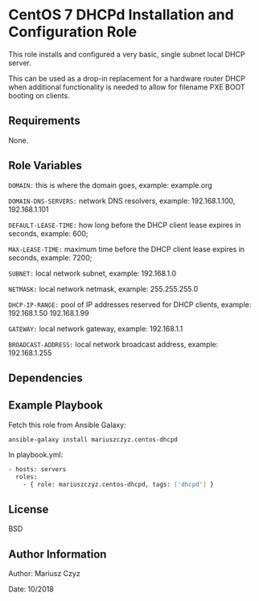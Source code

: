 # CentOS 7 DHCPd Installation and Configuration Role

This role installs and configured a very basic, single subnet local DHCP server. 

This can be used as a drop-in replacement for a hardware router DHCP when additional functionality is needed to allow for filename PXE BOOT booting on clients. 

## Requirements

None.

## Role Variables

`DOMAIN:` this is where the domain goes, example: example.org

`DOMAIN-DNS-SERVERS:` network DNS resolvers, example: 192.168.1.100, 192.168.1.101

`DEFAULT-LEASE-TIME:` how long before the DHCP client lease expires in seconds, example: 600;

`MAX-LEASE-TIME:` maximum time before the DHCP client lease expires in seconds, example: 7200;

`SUBNET:` local network subnet, example: 192.168.1.0

`NETMASK:` local network netmask, example: 255.255.255.0

`DHCP-IP-RANGE:` pool of IP addresses reserved for DHCP clients, example: 192.168.1.50 192.168.1.99

`GATEWAY:` local network gateway, example: 192.168.1.1

`BROADCAST-ADDRESS:` local network broadcast address, example: 192.168.1.255

## Dependencies

## Example Playbook

Fetch this role from Ansible Galaxy:

`ansible-galaxy install mariuszczyz.centos-dhcpd`

In playbook.yml:

```bash
- hosts: servers
  roles:
    - { role: mariuszczyz.centos-dhcpd, tags: ['dhcpd'] }
```

## License

BSD

## Author Information

Author: Mariusz Czyz  

Date: 10/2018
